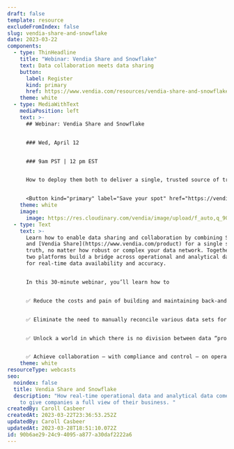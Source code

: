```yaml
---
draft: false
template: resource
excludeFromIndex: false
slug: vendia-share-and-snowflake
date: 2023-03-22
components:
  - type: ThinHeadline
    title: "Webinar: Vendia Share and Snowflake"
    text: Data collaboration meets data sharing
    button:
      label: Register
      kind: primary
      href: https://www.vendia.com/resources/vendia-share-and-snowflake
    theme: white
  - type: MediaWithText
    mediaPosition: left
    text: >-
      ## Webinar: Vendia Share and Snowflake


      ### Wed, April 12


      ### 9am PST | 12 pm EST


      How to deploy them both to deliver a single, trusted source of truth in your partner data ecosystem


      <Button kind="primary" label="Save your spot" href="https://vendia.wistia.com/live/events/8h6uz7vokv" />
    theme: white
    image:
      image: https://res.cloudinary.com/vendia/image/upload/f_auto,q_90/v1679527989/Website/Icons/Infographic%20icons/Francine_head_shot_1_rzczym.png
  - type: Text
    text: >-
      Learn how to enable data sharing and collaboration by combining Snowflake
      and [Vendia Share](https://www.vendia.com/product) for a single source of
      truth, no matter how robust or complex your data network. Together, the
      two platforms build a bridge across operational and analytical data worlds
      for real-time data availability and accuracy.


      In this 30-minute webinar, you’ll learn how to


      ✅ Reduce the costs and pain of building and maintaining back-and-forth data integrations


      ✅ Eliminate the need to manually reconcile various data sets for a single version of the truth and easy, secure, compliant collaboration across teams, systems, and companies


      ✅ Unlock a world in which there is no division between data “producers” and “consumers”


      ✅ Achieve collaboration — with compliance and control — on operational data across parties outside your company walls
    theme: white
resourceType: webcasts
seo:
  noindex: false
  title: Vendia Share and Snowflake
  description: "How real-time operational data and analytical data come together
    to give companies a full view of their business. "
createdBy: Caroll Casbeer
createdAt: 2023-03-22T23:36:53.252Z
updatedBy: Caroll Casbeer
updatedAt: 2023-03-28T18:51:10.072Z
id: 90b6ae29-24c9-4095-a877-a30daf2222a6
---
```


